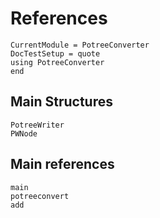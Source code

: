 # References
```@meta
CurrentModule = PotreeConverter
DocTestSetup = quote
using PotreeConverter
end
```

## Main Structures
```@autodocs
PotreeWriter
PWNode
```

## Main references

```@autodocs
main
potreeconvert
add
```
